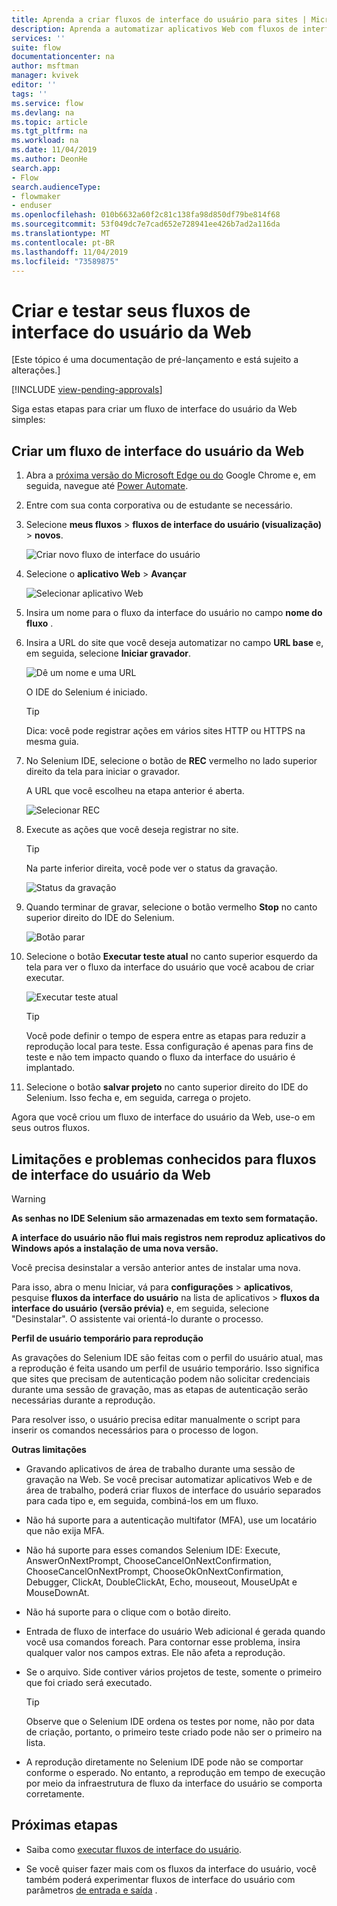 ```yaml
---
title: Aprenda a criar fluxos de interface do usuário para sites | Microsoft Docs
description: Aprenda a automatizar aplicativos Web com fluxos de interface do usuário.
services: ''
suite: flow
documentationcenter: na
author: msftman
manager: kvivek
editor: ''
tags: ''
ms.service: flow
ms.devlang: na
ms.topic: article
ms.tgt_pltfrm: na
ms.workload: na
ms.date: 11/04/2019
ms.author: DeonHe
search.app:
- Flow
search.audienceType:
- flowmaker
- enduser
ms.openlocfilehash: 010b6632a60f2c81c138fa98d850df79be814f68
ms.sourcegitcommit: 53f049dc7e7cad652e728941ee426b7ad2a116da
ms.translationtype: MT
ms.contentlocale: pt-BR
ms.lasthandoff: 11/04/2019
ms.locfileid: "73589875"
---
```

# <a name="create-and-test-your-web-ui-flows"></a>Criar e testar seus fluxos de interface do usuário da Web

[Este tópico é uma documentação de pré-lançamento e está sujeito a alterações.]

[!INCLUDE [view-pending-approvals](../includes/cc-rebrand.md)]

Siga estas etapas para criar um fluxo de interface do usuário da Web simples:

## <a name="create-a-web-ui-flow"></a>Criar um fluxo de interface do usuário da Web

1. Abra a [próxima versão do Microsoft Edge ou do](https://www.microsoftedgeinsider.com/) Google Chrome e, em seguida, navegue até [Power Automate](https://flow.microsoft.com/).

1. Entre com sua conta corporativa ou de estudante se necessário.

1. Selecione **meus fluxos** > **fluxos de interface do usuário (visualização)**  > **novos**.

   ![Criar novo fluxo de interface do usuário](../media/create-windows-ui-flow/create-new.png "Criar novo fluxo de interface do usuário")

1. Selecione o **aplicativo Web** > **Avançar**
    
   ![Selecionar aplicativo Web](../media/create-web-ui-flow/select-web-app.png "Selecionar aplicativo Web")

1. Insira um nome para o fluxo da interface do usuário no campo **nome do fluxo** .

1. Insira a URL do site que você deseja automatizar no campo **URL base** e, em seguida, selecione **Iniciar gravador**.

   ![Dê um nome e uma URL](../media/create-web-ui-flow/give-a-name.png "Dê um nome e uma URL") 

   O IDE do Selenium é iniciado.

   >[!TIP] 
   >Dica: você pode registrar ações em vários sites HTTP ou HTTPS na mesma guia.  

1. No Selenium IDE, selecione o botão de **REC** vermelho no lado superior direito da tela para iniciar o gravador.

   A URL que você escolheu na etapa anterior é aberta.

   ![Selecionar REC](../media/create-web-ui-flow/select-rec.png "Selecionar REC")

1.  Execute as ações que você deseja registrar no site. 
    
    >[!TIP]
    >Na parte inferior direita, você pode ver o status da gravação.

    ![Status da gravação](../media/create-web-ui-flow/recording-status.png "Status da gravação")

1.  Quando terminar de gravar, selecione o botão vermelho **Stop** no canto superior direito do IDE do Selenium.

    ![Botão parar](../media/create-web-ui-flow/stop-button.png "Botão parar" )

1. Selecione o botão **Executar teste atual** no canto superior esquerdo da tela para ver o fluxo da interface do usuário que você acabou de criar executar.

    ![Executar teste atual](../media/create-web-ui-flow/run-test.png "Executar teste atual")

   >[!TIP]
   >Você pode definir o tempo de espera entre as etapas para reduzir a reprodução local para teste. Essa configuração é apenas para fins de teste e não tem impacto quando o fluxo da interface do usuário é implantado.  
  
1. Selecione o botão **salvar projeto** no canto superior direito do IDE do Selenium. Isso fecha e, em seguida, carrega o projeto.

Agora que você criou um fluxo de interface do usuário da Web, use-o em seus outros fluxos.

## <a name="limitations-and-known-issues-for-web-ui-flows"></a>Limitações e problemas conhecidos para fluxos de interface do usuário da Web

>[!WARNING]
>**As senhas no IDE Selenium são armazenadas em texto sem formatação.**  


**A interface do usuário não flui mais registros nem reproduz aplicativos do Windows após a instalação de uma nova versão.**

Você precisa desinstalar a versão anterior antes de instalar uma nova.

Para isso, abra o menu Iniciar, vá para **configurações** > **aplicativos**, pesquise **fluxos da interface do usuário** na lista de aplicativos > **fluxos da interface do usuário (versão prévia)** e, em seguida, selecione "Desinstalar". O assistente vai orientá-lo durante o processo.

**Perfil de usuário temporário para reprodução**

As gravações do Selenium IDE são feitas com o perfil do usuário atual, mas a reprodução é feita usando um perfil de usuário temporário. Isso significa que sites que precisam de autenticação podem não solicitar credenciais durante uma sessão de gravação, mas as etapas de autenticação serão necessárias durante a reprodução. 

Para resolver isso, o usuário precisa editar manualmente o script para inserir os comandos necessários para o processo de logon.

**Outras limitações**

-   Gravando aplicativos de área de trabalho durante uma sessão de gravação na Web. Se você precisar automatizar aplicativos Web e de área de trabalho, poderá criar fluxos de interface do usuário separados para cada tipo e, em seguida, combiná-los em um fluxo.

-   Não há suporte para a autenticação multifator (MFA), use um locatário que não exija MFA.

-   Não há suporte para esses comandos Selenium IDE: Execute, AnswerOnNextPrompt, ChooseCancelOnNextConfirmation, ChooseCancelOnNextPrompt, ChooseOkOnNextConfirmation, Debugger, ClickAt, DoubleClickAt, Echo, mouseout, MouseUpAt e MouseDownAt.

-   Não há suporte para o clique com o botão direito. 

-   Entrada de fluxo de interface do usuário Web adicional é gerada quando você usa comandos foreach. Para contornar esse problema, insira qualquer valor nos campos extras. Ele não afeta a reprodução.

-   Se o arquivo. Side contiver vários projetos de teste, somente o primeiro que foi criado será executado. 

     >[!TIP]
     >Observe que o Selenium IDE ordena os testes por nome, não por data de criação, portanto, o primeiro teste criado pode não ser o primeiro na lista.

-   A reprodução diretamente no Selenium IDE pode não se comportar conforme o esperado. No entanto, a reprodução em tempo de execução por meio da infraestrutura de fluxo da interface do usuário se comporta corretamente.

## <a name="next-steps"></a>Próximas etapas

- Saiba como [executar fluxos de interface do usuário](run-ui-flow.md).

- Se você quiser fazer mais com os fluxos da interface do usuário, você também poderá experimentar fluxos de interface do usuário com parâmetros [de entrada e saída](inputs-outputs-web.md) .

